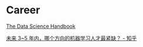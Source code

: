 # Career

[The Data Science Handbook](https://www.dropbox.com/s/4gkdzkw4qsytlgp/The%20Data%20Science%20Handbook.pdf?dl=0)

[未来 3~5 年内，哪个方向的机器学习人才最紧缺？ - 知乎](https://www.zhihu.com/question/63883507/answer/227019715?utm_member=YzAxMTk4N2VjYjUyOGQ3MGIyNzVhZDk3MmEzZTA0NjQ)

